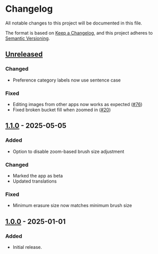 # Changelog

All notable changes to this project will be documented in this file.

The format is based on [Keep a Changelog](https://keepachangelog.com/en/1.1.0/),
and this project adheres to [Semantic Versioning](https://semver.org/spec/v2.0.0.html).

## [Unreleased]

### Changed

- Preference category labels now use sentence case

### Fixed

- Editing images from other apps now works as expected ([#76])
- Fixed broken bucket fill when zoomed in ([#20])

## [1.1.0] - 2025-05-05

### Added

- Option to disable zoom-based brush size adjustment

### Changed

- Marked the app as beta
- Updated translations

### Fixed

- Minimum erasure size now matches minimum brush size

## [1.0.0] - 2025-01-01

### Added

- Initial release.

[#20]: https://github.com/FossifyOrg/Paint/issues/20
[#76]: https://github.com/FossifyOrg/Paint/issues/76

[Unreleased]: https://github.com/FossifyOrg/Paint/compare/1.1.0...HEAD

[1.1.0]: https://github.com/FossifyOrg/Paint/compare/1.0.0...1.1.0

[1.0.0]: https://github.com/FossifyOrg/Paint/releases/tag/1.0.0
